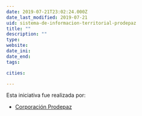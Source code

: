 ```yaml
---
date: 2019-07-21T23:02:24.000Z
date_last_modified: 2019-07-21
uid: sistema-de-informacion-territorial-prodepaz
title: ""
description: ""
type: 
website: 
date_ini: 
date_end: 
tags:

cities: 

---
```


Esta iniciativa fue realizada por:

- [Corporación Prodepaz](/i/corporacion-prodepaz.html)

